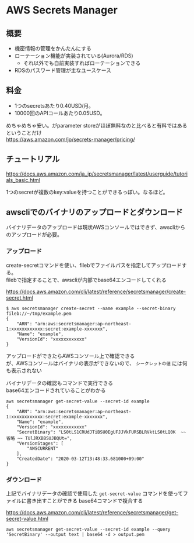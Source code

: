 # AWS Secrets Manager

## 概要

- 機密情報の管理をかんたんにする
- ローテーション機能が実装されている(Aurora/RDS)
  - それ以外でも自前実装すればローテーションできる
- RDSのパスワード管理が主なユースケース

## 料金

- 1つのsecretsあたり0.40USD/月。
- 10000回のAPIコールあたり0.05USD。

めちゃめちゃ安い。がparameter storeがほぼ無料なのと比べると有料ではあるということだけ  
<https://aws.amazon.com/jp/secrets-manager/pricing/>

## チュートリアル

<https://docs.aws.amazon.com/ja_jp/secretsmanager/latest/userguide/tutorials_basic.html>

1つのsecretが複数のkey:valueを持つことができるっぽい。なるほど。

## awscliでのバイナリのアップロードとダウンロード

バイナリデータのアップロードは現状AWSコンソールではできず、awscliからのアップロードが必要。  

### アップロード

create-secretコマンドを使い、filebでファイルパスを指定してアップロードする。  
filebで指定することで、awscliが内部でbase64エンコードしてくれる
  
<https://docs.aws.amazon.com/cli/latest/reference/secretsmanager/create-secret.html>

```shell script
$ aws secretsmanager create-secret --name example --secret-binary fileb://~/tmp/example.pem
{
    "ARN": "arn:aws:secretsmanager:ap-northeast-1:xxxxxxxxxxxx:secret:example-xxxxxxx",
    "Name": "example",
    "VersionId": "xxxxxxxxxxxx"
}

```

アップロードができたらAWSコンソール上で確認できる  
が、AWSコンソールはバイナリの表示ができないので、 `シークレットの値` には何も表示されない  
  
バイナリデータの確認もコマンドで実行できる  
base64エンコードされていることがわかる  

```shell script
aws secretsmanager get-secret-value --secret-id example
{
    "ARN": "arn:aws:secretsmanager:ap-northeast-1:xxxxxxxxxxxx:secret:example-xxxxxxx",
    "Name": "example",
    "VersionId": "xxxxxxxxxxxx"
    "SecretBinary": "LS0tLS1CRUdJTiBSU0EgUFJJVkFURSBLRVktLS0tLQ0K  ~~ 省略 ~~ TUlJRXBBSUJBQUt=",
    "VersionStages": [
        "AWSCURRENT"
    ],
    "CreatedDate": "2020-03-12T13:48:33.681000+09:00"
}
```

### ダウンロード

上記でバイナリデータの確認で使用した `get-secret-value` コマンドを使ってファイルに書き出すことができる
base64コマンドで複合する  

<https://docs.aws.amazon.com/cli/latest/reference/secretsmanager/get-secret-value.html>

```shell script
aws secretsmanager get-secret-value --secret-id example --query 'SecretBinary' --output text | base64 -d > output.pem
```
